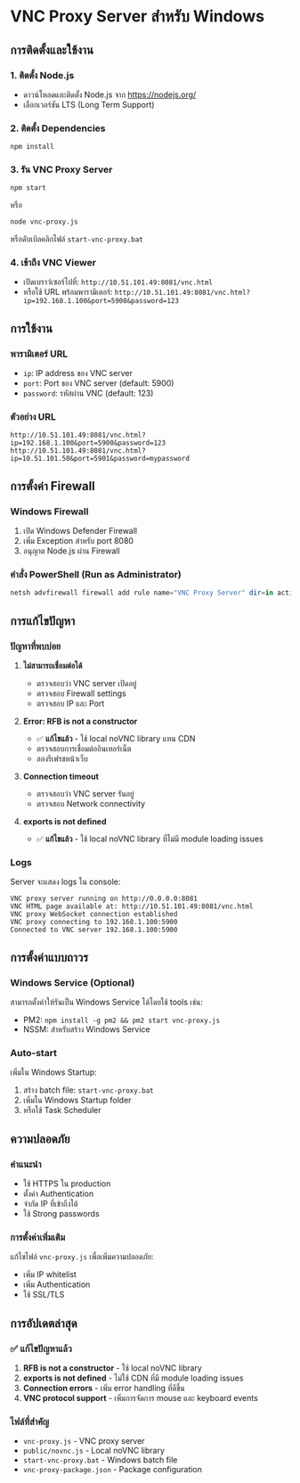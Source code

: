 # VNC Proxy Server สำหรับ Windows

## การติดตั้งและใช้งาน

### 1. ติดตั้ง Node.js
- ดาวน์โหลดและติดตั้ง Node.js จาก https://nodejs.org/
- เลือกเวอร์ชัน LTS (Long Term Support)

### 2. ติดตั้ง Dependencies
```bash
npm install
```

### 3. รัน VNC Proxy Server
```bash
npm start
```

หรือ
```bash
node vnc-proxy.js
```

หรือดับเบิลคลิกไฟล์ `start-vnc-proxy.bat`

### 4. เข้าถึง VNC Viewer
- เปิดเบราว์เซอร์ไปที่: `http://10.51.101.49:8081/vnc.html`
- หรือใช้ URL พร้อมพารามิเตอร์: `http://10.51.101.49:8081/vnc.html?ip=192.168.1.100&port=5900&password=123`

## การใช้งาน

### พารามิเตอร์ URL
- `ip`: IP address ของ VNC server
- `port`: Port ของ VNC server (default: 5900)
- `password`: รหัสผ่าน VNC (default: 123)

### ตัวอย่าง URL
```
http://10.51.101.49:8081/vnc.html?ip=192.168.1.100&port=5900&password=123
http://10.51.101.49:8081/vnc.html?ip=10.51.101.50&port=5901&password=mypassword
```

## การตั้งค่า Firewall

### Windows Firewall
1. เปิด Windows Defender Firewall
2. เพิ่ม Exception สำหรับ port 8080
3. อนุญาต Node.js ผ่าน Firewall

### คำสั่ง PowerShell (Run as Administrator)
```powershell
netsh advfirewall firewall add rule name="VNC Proxy Server" dir=in action=allow protocol=TCP localport=8081
```

## การแก้ไขปัญหา

### ปัญหาที่พบบ่อย

1. **ไม่สามารถเชื่อมต่อได้**
   - ตรวจสอบว่า VNC server เปิดอยู่
   - ตรวจสอบ Firewall settings
   - ตรวจสอบ IP และ Port

2. **Error: RFB is not a constructor**
   - ✅ **แก้ไขแล้ว** - ใช้ local noVNC library แทน CDN
   - ตรวจสอบการเชื่อมต่ออินเทอร์เน็ต
   - ลองรีเฟรชหน้าเว็บ

3. **Connection timeout**
   - ตรวจสอบว่า VNC server รันอยู่
   - ตรวจสอบ Network connectivity

4. **exports is not defined**
   - ✅ **แก้ไขแล้ว** - ใช้ local noVNC library ที่ไม่มี module loading issues

### Logs
Server จะแสดง logs ใน console:
```
VNC proxy server running on http://0.0.0.0:8081
VNC HTML page available at: http://10.51.101.49:8081/vnc.html
VNC proxy WebSocket connection established
VNC proxy connecting to 192.168.1.100:5900
Connected to VNC server 192.168.1.100:5900
```

## การตั้งค่าแบบถาวร

### Windows Service (Optional)
สามารถตั้งค่าให้รันเป็น Windows Service ได้โดยใช้ tools เช่น:
- PM2: `npm install -g pm2 && pm2 start vnc-proxy.js`
- NSSM: สำหรับสร้าง Windows Service

### Auto-start
เพิ่มใน Windows Startup:
1. สร้าง batch file: `start-vnc-proxy.bat`
2. เพิ่มใน Windows Startup folder
3. หรือใช้ Task Scheduler

## ความปลอดภัย

### คำแนะนำ
- ใช้ HTTPS ใน production
- ตั้งค่า Authentication
- จำกัด IP ที่เข้าถึงได้
- ใช้ Strong passwords

### การตั้งค่าเพิ่มเติม
แก้ไขไฟล์ `vnc-proxy.js` เพื่อเพิ่มความปลอดภัย:
- เพิ่ม IP whitelist
- เพิ่ม Authentication
- ใช้ SSL/TLS

## การอัปเดตล่าสุด

### ✅ แก้ไขปัญหาแล้ว
1. **RFB is not a constructor** - ใช้ local noVNC library
2. **exports is not defined** - ไม่ใช้ CDN ที่มี module loading issues
3. **Connection errors** - เพิ่ม error handling ที่ดีขึ้น
4. **VNC protocol support** - เพิ่มการจัดการ mouse และ keyboard events

### ไฟล์ที่สำคัญ
- `vnc-proxy.js` - VNC proxy server
- `public/novnc.js` - Local noVNC library
- `start-vnc-proxy.bat` - Windows batch file
- `vnc-proxy-package.json` - Package configuration
